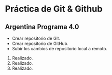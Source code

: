 # Práctica de Git & Github

## Argentina Programa 4.0

* Crear repositorio de Git.
* Crear repositorio de GitHub.
* Subir los cambios de repositorio local a remoto.

1. Realizado.
1. Realizado.
1. Realizado.